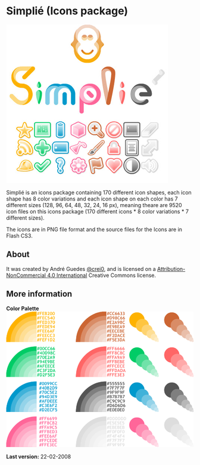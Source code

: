 # Simplié (Icons package)

![Simplié](https://github.com/crei0/simplie-icons/raw/master/splash.jpg)

Simplié is an icons package containing 170 different icon shapes, each icon shape has 8 color variations and each icon shape on each color  has 7 different sizes (128, 96, 64, 48, 32, 24, 16 px), meaning theare are 9520 icon files on this icons package (170 different icons * 8 color variations * 7 different sizes).

The icons are in PNG file format and the source files for the Icons are in Flash CS3.


## About

It was created by André Guedes [@crei0](https://github.com/crei0), and is licensed on a [Attribution-NonCommercial 4.0 International](http://creativecommons.org/licenses/by-nc/4.0/) Creative Commons license.

## More information

**Color Palette**
![Color Palette](https://github.com/crei0/simplie-icons/raw/master/color_palette.png)

**Last version:** 22-02-2008
